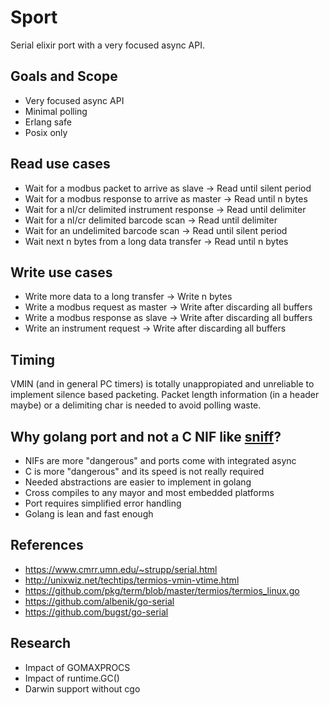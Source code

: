# Sport

Serial elixir port with a very focused async API.

## Goals and Scope

- Very focused async API
- Minimal polling
- Erlang safe
- Posix only

##  Read use cases

- Wait for a modbus packet to arrive as slave -> Read until silent period
- Wait for a modbus response to arrive as master -> Read until n bytes
- Wait for a nl/cr delimited instrument response -> Read until delimiter
- Wait for a nl/cr delimited barcode scan -> Read until delimiter
- Wait for an undelimited barcode scan -> Read until silent period
- Wait next n bytes from a long data transfer -> Read until n bytes

## Write use cases

- Write more data to a long transfer -> Write n bytes
- Write a modbus request as master -> Write after discarding all buffers
- Write a modbus response as slave -> Write after discarding all buffers
- Write an instrument request -> Write after discarding all buffers

## Timing

VMIN (and in general PC timers) is totally unappropiated and unreliable to implement silence based packeting. Packet length information (in a header maybe) or a delimiting char is needed to avoid polling waste.

## Why golang port and not a C NIF like [sniff](https://github.com/samuelventura/sniff)?

- NIFs are more "dangerous" and ports come with integrated async 
- C is more "dangerous" and its speed is not really required
- Needed abstractions are easier to implement in golang
- Cross compiles to any mayor and most embedded platforms
- Port requires simplified error handling
- Golang is lean and fast enough

## References

- https://www.cmrr.umn.edu/~strupp/serial.html
- http://unixwiz.net/techtips/termios-vmin-vtime.html
- https://github.com/pkg/term/blob/master/termios/termios_linux.go
- https://github.com/albenik/go-serial
- https://github.com/bugst/go-serial

## Research

- Impact of GOMAXPROCS
- Impact of runtime.GC()
- Darwin support without cgo
